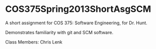 COS375Spring2013ShortAsgSCM
===========================

A short assignment for COS 375: Software Engineering, for Dr. Hunt.

Demonstrates familiarity with git and SCM software.

Class Members:
Chris Lenk